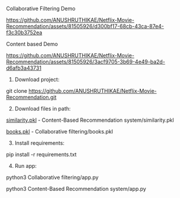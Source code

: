 
Collaborative Filtering Demo

https://github.com/ANUSHRUTHIKAE/Netflix-Movie-Recommendation/assets/81505926/d300bf17-68cb-43ca-87e4-f3c30b3752ea


Content based Demo

https://github.com/ANUSHRUTHIKAE/Netflix-Movie-Recommendation/assets/81505926/3acf9705-3b69-4e49-ba2d-d6afb3a43731



1. Download project:

git clone https://github.com/ANUSHRUTHIKAE/Netflix-Movie-Recommendation.git

2. Download files in path:

[similarity.pkl](https://drive.google.com/file/d/1HyriZW1lxhrmBE6a_lpl49Rswwds9Gwj/view?usp=sharing)  - Content-Based Recommendation system/similarity.pkl

[books.pkl](https://drive.google.com/file/d/1R03wYpa3NDLSjRkwSWvq9I4eRhX69aqh/view?usp=sharing) - Collaborative filtering/books.pkl

3. Install requirements:

pip install -r requirements.txt

4. Run app:

python3 Collaborative filtering/app.py

python3 Content-Based Recommendation system/app.py



